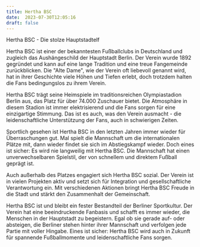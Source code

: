 ```yaml
---
title: Hertha BSC
date:  2023-07-30T12:05:16
draft: false
---
```


Hertha BSC - Die stolze Hauptstadtelf

Hertha BSC ist einer der bekanntesten Fußballclubs in Deutschland und zugleich das Aushängeschild der Hauptstadt Berlin. Der Verein wurde 1892 gegründet und kann auf eine lange Tradition und eine treue Fangemeinde zurückblicken. Die "Alte Dame", wie der Verein oft liebevoll genannt wird, hat in ihrer Geschichte viele Höhen und Tiefen erlebt, doch trotzdem halten die Fans bedingungslos zu ihrem Verein.

Hertha BSC trägt seine Heimspiele im traditionsreichen Olympiastadion Berlin aus, das Platz für über 74.000 Zuschauer bietet. Die Atmosphäre in diesem Stadion ist immer elektrisierend und die Fans sorgen für eine einzigartige Stimmung. Das ist es auch, was den Verein ausmacht - die leidenschaftliche Unterstützung der Fans, auch in schwierigen Zeiten.

Sportlich gesehen ist Hertha BSC in den letzten Jahren immer wieder für Überraschungen gut. Mal spielt die Mannschaft um die internationalen Plätze mit, dann wieder findet sie sich im Abstiegskampf wieder. Doch eines ist sicher: Es wird nie langweilig mit Hertha BSC. Die Mannschaft hat einen unverwechselbaren Spielstil, der von schnellem und direktem Fußball geprägt ist.

Auch außerhalb des Platzes engagiert sich Hertha BSC sozial. Der Verein ist in vielen Projekten aktiv und setzt sich für Integration und gesellschaftliche Verantwortung ein. Mit verschiedenen Aktionen bringt Hertha BSC Freude in die Stadt und stärkt den Zusammenhalt der Gemeinschaft.

Hertha BSC ist und bleibt ein fester Bestandteil der Berliner Sportkultur. Der Verein hat eine beeindruckende Fanbasis und schafft es immer wieder, die Menschen in der Hauptstadt zu begeistern. Egal ob sie gerade auf- oder absteigen, die Berliner stehen hinter ihrer Mannschaft und verfolgen jede Partie mit voller Hingabe. Eines ist sicher: Hertha BSC wird auch in Zukunft für spannende Fußballmomente und leidenschaftliche Fans sorgen.
